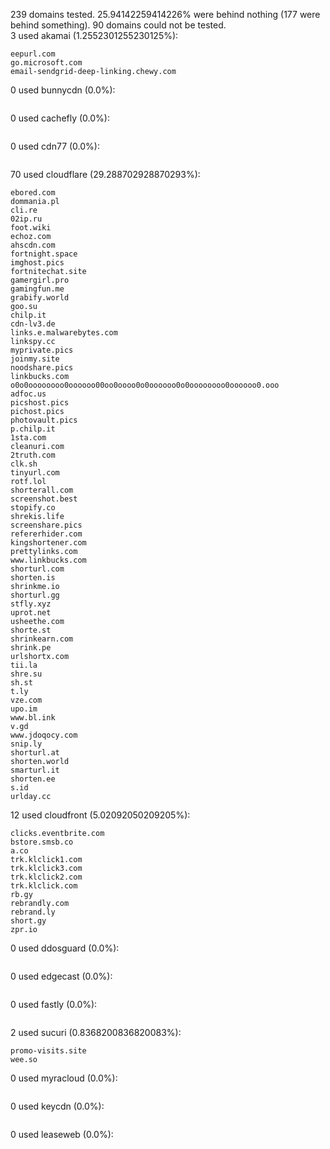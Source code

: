 239 domains tested. 25.94142259414226% were behind nothing (177 were behind something). 90 domains could not be tested.<br>
3 used akamai (1.2552301255230125%):
```
eepurl.com
go.microsoft.com
email-sendgrid-deep-linking.chewy.com
```

0 used bunnycdn (0.0%):
```

```

0 used cachefly (0.0%):
```

```

0 used cdn77 (0.0%):
```

```

70 used cloudflare (29.288702928870293%):
```
ebored.com
dommania.pl
cli.re
02ip.ru
foot.wiki
echoz.com
ahscdn.com
fortnight.space
imghost.pics
fortnitechat.site
gamergirl.pro
gamingfun.me
grabify.world
goo.su
chilp.it
cdn-lv3.de
links.e.malwarebytes.com
linkspy.cc
myprivate.pics
joinmy.site
noodshare.pics
linkbucks.com
o0o0oooooooo0oooooo00oo0oooo0o0oooooo0o0oooooooo0oooooo0.ooo
adfoc.us
picshost.pics
pichost.pics
photovault.pics
p.chilp.it
1sta.com
cleanuri.com
2truth.com
clk.sh
tinyurl.com
rotf.lol
shorterall.com
screenshot.best
stopify.co
shrekis.life
screenshare.pics
refererhider.com
kingshortener.com
prettylinks.com
www.linkbucks.com
shorturl.com
shorten.is
shrinkme.io
shorturl.gg
stfly.xyz
uprot.net
usheethe.com
shorte.st
shrinkearn.com
shrink.pe
urlshortx.com
tii.la
shre.su
sh.st
t.ly
vze.com
upo.im
www.bl.ink
v.gd
www.jdoqocy.com
snip.ly
shorturl.at
shorten.world
smarturl.it
shorten.ee
s.id
urlday.cc
```

12 used cloudfront (5.02092050209205%):
```
clicks.eventbrite.com
bstore.smsb.co
a.co
trk.klclick1.com
trk.klclick3.com
trk.klclick2.com
trk.klclick.com
rb.gy
rebrandly.com
rebrand.ly
short.gy
zpr.io
```

0 used ddosguard (0.0%):
```

```

0 used edgecast (0.0%):
```

```

0 used fastly (0.0%):
```

```

2 used sucuri (0.8368200836820083%):
```
promo-visits.site
wee.so
```

0 used myracloud (0.0%):
```

```

0 used keycdn (0.0%):
```

```

0 used leaseweb (0.0%):
```

```

